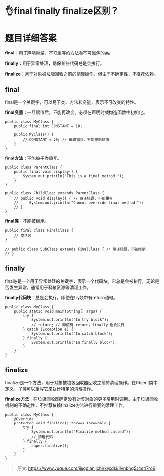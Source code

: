 # 👌final finally finalize区别？

# 题目详细答案
**final**：用于声明常量、不可重写的方法和不可继承的类。

**finally**：用于异常处理，确保某些代码总是会执行。

**finalize**：用于对象被垃圾回收之前的清理操作，但由于不确定性，不推荐依赖。

## final
final是一个关键字，可以用于类、方法和变量，表示不可改变的特性。

**final变量**：一旦赋值后，不能再改变。必须在声明时或构造函数中初始化。

```plain
public class MyClass {
    public final int CONSTANT = 10;
    
    public MyClass() {
        // CONSTANT = 20; // 编译错误，不能重新赋值
    }
}
```

**final方法**：不能被子类重写。

```plain
public class ParentClass {
    public final void display() {
        System.out.println("This is a final method.");
    }
}

public class ChildClass extends ParentClass {
    // public void display() { // 编译错误，不能重写
    //     System.out.println("Cannot override final method.");
    // }
}
```

**final类**：不能被继承。

```plain
public final class FinalClass {
    // 类内容
}

// public class SubClass extends FinalClass { // 编译错误，不能继承
// }
```

## finally
finally是一个用于异常处理的关键字，表示一个代码块，它总是会被执行，无论是否发生异常。通常用于释放资源等清理工作。

**finally代码块**：总是会执行，即使在try块中有return语句。

```plain
public class MyClass {
    public static void main(String[] args) {
        try {
            System.out.println("In try block");
            // return; // 即使有 return，finally 也会执行
        } catch (Exception e) {
            System.out.println("In catch block");
        } finally {
            System.out.println("In finally block");
        }
    }
}
```

## finalize
finalize是一个方法，用于对象被垃圾回收器回收之前的清理操作。在Object类中定义，子类可以重写它来执行特定的清理操作。

**finalize方法**：在垃圾回收器确定没有对该对象的更多引用时调用。由于垃圾回收机制的不确定性，不推荐依赖finalize方法进行重要的清理工作。

```plain
public class MyClass {
    @Override
    protected void finalize() throws Throwable {
        try {
            System.out.println("Finalize method called");
            // 清理代码
        } finally {
            super.finalize();
        }
    }
}
```





> 原文: <https://www.yuque.com/jingdianjichi/xyxdsi/ilvnbhg5s4s47ro6>